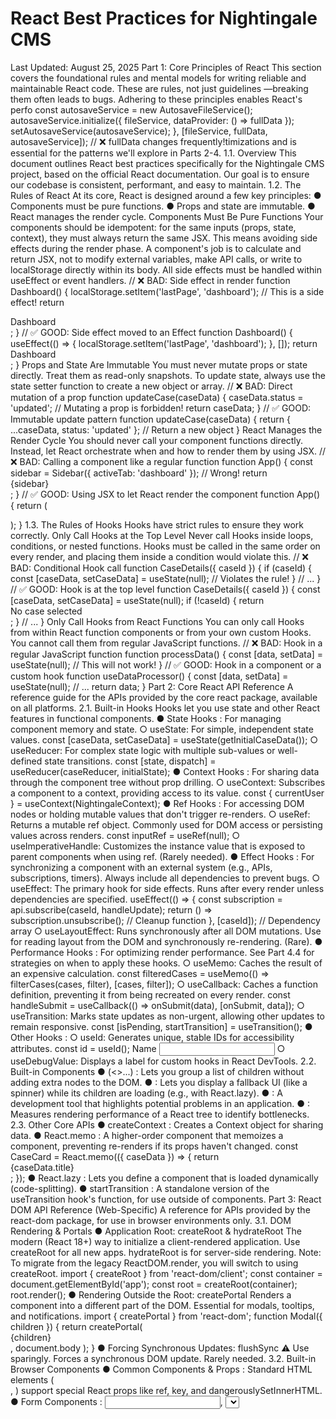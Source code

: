 # React Best Practices for Nightingale CMS

Last Updated: August 25, 2025 Part 1: Core Principles of React This section covers the foundational
rules and mental models for writing reliable and maintainable React code. These are rules, not just
guidelines —breaking them often leads to bugs. Adhering to these principles enables React's perfo
const autosaveService = new AutosaveFileService(); autosaveService.initialize({ fileService,
dataProvider: () => fullData }); setAutosaveService(autosaveService); }, [fileService, fullData,
autosaveService]); // ❌ fullData changes frequently!timizations and is essential for the patterns
we'll explore in Parts 2-4. 1.1. Overview This document outlines React best practices specifically
for the Nightingale CMS project, based on the official React documentation. Our goal is to ensure
our codebase is consistent, performant, and easy to maintain. 1.2. The Rules of React At its core,
React is designed around a few key principles: ● Components must be pure functions. ● Props and
state are immutable. ● React manages the render cycle. Components Must Be Pure Functions Your
components should be idempotent: for the same inputs (props, state, context), they must always
return the same JSX. This means avoiding side effects during the render phase. A component's job is
to calculate and return JSX, not to modify external variables, make API calls, or write to
localStorage directly within its body. All side effects must be handled within useEffect or event
handlers. // ❌ BAD: Side effect in render function Dashboard() { localStorage.setItem('lastPage',
'dashboard'); // This is a side effect! return <div>Dashboard</div>; } // ✅ GOOD: Side effect moved
to an Effect function Dashboard() { useEffect(() => { localStorage.setItem('lastPage', 'dashboard');
}, []); return <div>Dashboard</div>; } Props and State Are Immutable You must never mutate props or
state directly. Treat them as read-only snapshots. To update state, always use the state setter
function to create a new object or array. // ❌ BAD: Direct mutation of a prop function
updateCase(caseData) { caseData.status = 'updated'; // Mutating a prop is forbidden! return
caseData; } // ✅ GOOD: Immutable update pattern function updateCase(caseData) { return {
...caseData, status: 'updated' }; // Return a new object } React Manages the Render Cycle You should
never call your component functions directly. Instead, let React orchestrate when and how to render
them by using JSX. // ❌ BAD: Calling a component like a regular function function App() { const
sidebar = Sidebar({ activeTab: 'dashboard' }); // Wrong! return <div>{sidebar}</div>; } // ✅ GOOD:
Using JSX to let React render the component function App() { return (

<div>
<Sidebar activeTab="dashboard" />
</div>
);
}
1.3. The Rules of Hooks
Hooks have strict rules to ensure they work correctly.
Only Call Hooks at the Top Level
Never call Hooks inside loops, conditions, or nested functions. Hooks must be called in the
same order on every render, and placing them inside a condition would violate this.
//
❌
 BAD: Conditional Hook call
function CaseDetails({ caseId }) {
if (caseId) {
const [caseData, setCaseData] = useState(null); // Violates the rule!
}
// ...
}
//
✅
 GOOD: Hook is at the top level
function CaseDetails({ caseId }) {
const [caseData, setCaseData] = useState(null);
if (!caseId) {
return <div>No case selected</div>;
}
// ...
}
Only Call Hooks from React Functions
You can only call Hooks from within React function components or from your own custom
Hooks. You cannot call them from regular JavaScript functions.
//
❌
 BAD: Hook in a regular JavaScript function
function processData() {
const [data, setData] = useState(null); // This will not work!
}
//
✅
 GOOD: Hook in a component or a custom hook
function useDataProcessor() {
const [data, setData] = useState(null);
// ...
return data;
}
Part 2: Core React API Reference
A reference guide for the APIs provided by the core react package, available on all platforms.
2.1. Built-in Hooks
Hooks let you use state and other React features in functional components.
●  State Hooks  : For managing component memory and state.
○  useState: For simple, independent state values.
const [caseData, setCaseData] = useState(getInitialCaseData());
○  useReducer: For complex state logic with multiple sub-values or well-defined state
transitions.
const [state, dispatch] = useReducer(caseReducer, initialState);
●  Context Hooks  : For sharing data through the component  tree without prop drilling.
○  useContext: Subscribes a component to a context, providing access to its value.
const { currentUser } = useContext(NightingaleContext);
●  Ref Hooks  : For accessing DOM nodes or holding mutable  values that don't trigger
re-renders.
○  useRef: Returns a mutable ref object. Commonly used for DOM access or persisting
values across renders.
const inputRef = useRef(null);
○  useImperativeHandle: Customizes the instance value that is exposed to parent
components when using ref. (Rarely needed).
●  Effect Hooks  : For synchronizing a component with an  external system (e.g., APIs,
subscriptions, timers). Always include all dependencies to prevent bugs.
○  useEffect: The primary hook for side effects. Runs after every render unless
dependencies are specified.
useEffect(() => {
const subscription = api.subscribe(caseId, handleUpdate);
return () => subscription.unsubscribe(); // Cleanup function
}, [caseId]); // Dependency array
○  useLayoutEffect: Runs synchronously after all DOM mutations. Use for reading layout
from the DOM and synchronously re-rendering. (Rare).
●  Performance Hooks  : For optimizing render performance.  See Part 4.4 for strategies on
when to apply these hooks.
○  useMemo: Caches the result of an expensive calculation.
const filteredCases = useMemo(() => filterCases(cases, filter), [cases, filter]);
○  useCallback: Caches a function definition, preventing it from being recreated on
every render.
const handleSubmit = useCallback(() => onSubmit(data), [onSubmit, data]);
○  useTransition: Marks state updates as non-urgent, allowing other updates to remain
responsive.
const [isPending, startTransition] = useTransition();
●  Other Hooks  :
○  useId: Generates unique, stable IDs for accessibility attributes.
const id = useId();
<label htmlFor={id}>Name</label>
<input id={id} type="text" />
○  useDebugValue: Displays a label for custom hooks in React DevTools.
2.2. Built-in Components
●  <Fragment> (<>...</>)  : Lets you group a list of children  without adding extra nodes to the
DOM.
●  <Suspense>  : Lets you display a fallback UI (like a  spinner) while its children are loading
(e.g., with React.lazy).
●  <StrictMode>  : A development tool that highlights potential  problems in an application.
●  <Profiler>  : Measures rendering performance of a React  tree to identify bottlenecks.
2.3. Other Core APIs
●  createContext  : Creates a Context object for sharing  data.
●  React.memo  : A higher-order component that memoizes  a component, preventing
re-renders if its props haven't changed.
const CaseCard = React.memo(({ caseData }) => {
return <div>{caseData.title}</div>;
});
●  React.lazy  : Lets you define a component that is loaded  dynamically (code-splitting).
●  startTransition  : A standalone version of the useTransition  hook's function, for use
outside of components.
Part 3: React DOM API Reference (Web-Specific)
A reference for APIs provided by the react-dom package, for use in browser environments
only.
3.1. DOM Rendering & Portals
●  Application Root: createRoot & hydrateRoot
The modern (React 18+) way to initialize a client-rendered application. Use createRoot for
all new apps. hydrateRoot is for server-side rendering.
Note: To migrate from the legacy ReactDOM.render, you will switch to using createRoot.
import { createRoot } from 'react-dom/client';
const container = document.getElementById('app');
const root = createRoot(container);
root.render(<NightingaleCMSApp />);
●  Rendering Outside the Root: createPortal
Renders a component into a different part of the DOM. Essential for modals, tooltips, and
notifications.
import { createPortal } from 'react-dom';
function Modal({ children }) {
return createPortal(
<div className="modal-overlay">{children}</div>,
document.body
);
}
●  Forcing Synchronous Updates: flushSync
⚠
 Use sparingly. Forces a synchronous DOM update. Rarely needed.
3.2. Built-in Browser Components
●  Common Components & Props  : Standard HTML elements  (<div>, <span>) support
special React props like ref, key, and dangerouslySetInnerHTML.
●  Form Components  : <input>, <select>, and <textarea>  become  controlled components
when given a value prop, meaning React state is the source of truth.
//
✅
 Controlled: React state drives the value.
function ControlledInput() {
const [value, setValue] = useState('');
return <input value={value} onChange={(e) => setValue(e.target.value)} />;
}
●  Resource & Metadata Components  : React can render <link>,  <meta>, <script>, etc., into
the document <head>.
●  Attribute Naming Conventions  : JSX uses  camelCase  for  most HTML/SVG attributes
(className, htmlFor, tabIndex, xlinkHref).
●  Custom Elements / Web Components  : Supported, but they  use standard HTML
attributes (class), not React's camelCase versions.
3.3. DOM Hooks
●  useFormStatus  : Provides status about a parent <form>'s  submission. Must be called
from a component inside the <form>.
function SubmitButton() {
const { pending } = useFormStatus();
return <button type="submit" disabled={pending}>{pending ? 'Submitting...' :
'Submit'}</button>;
}
●  useFormState  : Manages form state, especially for server  actions, to update the UI based
on the submission result.
3.4. Resource Preloading APIs
●  preload(href, options)  : Tells the browser to start  downloading a resource that will be
needed soon.
●  preinit(href, options)  : Tells the browser to download  and execute a resource, like a
script or stylesheet.
Part 4: Nightingale CMS Guidelines & Best Practices
Project-specific rules, patterns, and checklists for building the Nightingale CMS application.
4.1. Project Setup & Tooling
●  ESLint Configuration  : Enforce the Rules of React automatically.
{
"extends": ["eslint:recommended", "plugin:react/recommended",
"plugin:react-hooks/recommended"],
"rules": {
"react-hooks/rules-of-hooks": "error",
"react-hooks/exhaustive-deps": "warn"
}
}
●  Enabling StrictMode  : Wrap the application root in  <React.StrictMode> to enable extra
development-only checks.
●  Error Boundary Implementation  : Wrap major UI features  in an ErrorBoundary to prevent
a crash in one part of the UI from taking down the entire application.
●  Bundle Architecture Review  : A review is needed to  align our custom bundling system
with modern standards (e.g., Vite, Webpack).
4.2. Architecture & Component Patterns
●  Two-Layer Component Architecture
○  UI Layer (js/components/ui/)  : Generic, reusable components  (Button, Input, Modal).
They are presentation-focused and framework-agnostic.
○  Business Layer (js/components/business/)  : Components  with Nightingale CMS
domain logic. They compose UI components and manage application state.
●  State Management Strategy
○  Local State (useState)  : For component-specific UI  state (e.g., if a dropdown is
open).
○  Complex State (useReducer)  : For state with complex  logic (e.g., a multi-step form).
○  Global State (useContext)  : For app-wide data like  user authentication, permissions,
or theme settings.
●  Component Structure  : Organize components in this order  for readability:
function CaseCreationModal({ isOpen, onClose }) {
// 1. Hooks (useState, useContext, etc.)
// 2. Derived state (useMemo)
// 3. Event handlers (useCallback)
// 4. Effects (useEffect)
// 5. Return JSX
return <StepperModal>{/* ... */}</StepperModal>;
}
●  Form Component Patterns  : Always use controlled components  with accessible labels
(htmlFor/id).
●  Modal Architecture with Portals  : All modals, tooltips,  and dropdowns must use
createPortal.
function CaseCreationModal({ isOpen, onClose }) {
if (!isOpen) return null;
return createPortal(<ModalContent />, document.body);
}
4.3. Accessibility (A11y) Requirements
●  All form inputs must have an associated <label>.
●  All interactive elements must be keyboard-accessible with a clear focus state.
●  Buttons must have descriptive text or an aria-label.
●  Use semantic HTML (<main>, <nav>, <section>).
4.4. Performance Strategy
●  Measure First  : Use the React Profiler to identify  bottlenecks before optimizing.
●  When to Use Performance Hooks  :
○  useMemo: For expensive calculations that are re-run on every render.
○  useCallback: To prevent child components from re-rendering when passed a function
prop.
○  React.memo: Wrap components that are expensive to render and often receive the
same props.
●  Code Splitting  : Use React.lazy and <Suspense> to load  large components on demand.
4.5. Project Audit Checklists
●  Component Purity Audit
○  [ ] No side effects in render logic.
○  [ ] No direct mutation of props or state.
●  Hook Usage Audit
○  [ ] Hooks are only called at the top level.
○  [ ] Hooks are not called inside conditions or loops.
●  Form State Management Checklist
○  [ ] Submission buttons use useFormStatus to show a pending state.
○  [ ] Inputs are disabled during submission.
○  [ ] Validation errors are clearly displayed.
4.6. Action Plan & Next Steps
●  Immediate (This Week)  :
○  [ ] Add ESLint with React rules to all projects.
○  [ ] Enable React.StrictMode globally.
●  Short Term (Next 2 Weeks)  :
○  [ ] Complete the component purity and hook usage audits.
○  [ ] Refactor any components that violate the core rules.
●  Long Term (Next Month)  :
○  [ ] Plan the migration to a modern build tool.
○  [ ] Implement performance optimizations based on Profiler data.
4.7. References
●  [The Rules of React](https://react.dev/reference/rules)
●  [Thinking in React](https://react.dev/learn/thinking-in-react)

---

## Part 5: Nightingale CMS Learning & Discoveries

_This section documents React patterns and pitfalls discovered during actual development of the
Nightingale CMS project. These are practical lessons learned from real bugs and issues encountered
in our codebase._

### 5.1. useEffect Dependency Array Pitfalls

_Discovered during autosave service infinite loop debugging (August 26, 2025)_

#### The Problem: Infinite Re-initialization Loops

One of the most subtle but devastating React bugs occurs when frequently changing state is included
in useEffect dependency arrays that initialize services or expensive operations.

#### ❌ ANTI-PATTERN: Frequently Changing Dependencies

```javascript
// This creates an infinite re-initialization loop
useEffect(() => {
  const autosaveService = new AutosaveFileService();
  autosaveService.initialize({
    fileService: fileService,
    dataProvider: () => fullData, // Function closure captures current value
    statusCallback: setAutosaveStatus,
  });
  setAutosaveService(autosaveService);
}, [fileService, fullData, autosaveService]); // ❌ fullData changes frequently!
```

**What happens:**

1. Effect runs, creates autosave service
2. Autosave saves data successfully
3. `setFullData()` is called with updated data
4. `fullData` changes, triggering the useEffect again
5. **New autosave service instance is created** (old one not cleaned up)
6. Multiple autosave services now running simultaneously
7. Each completion triggers more data changes → infinite loop

#### ✅ CORRECT PATTERN: Closure for Current Values

```javascript
// Service initializes once, accesses current data via closure
useEffect(() => {
  const autosaveService = new AutosaveFileService();
  autosaveService.initialize({
    fileService: fileService,
    dataProvider: () => fullData, // ✅ Closure always gets current value
    statusCallback: setAutosaveStatus,
  });
  setAutosaveService(autosaveService);
}, [fileService, autosaveService]); // ✅ Only re-run when service dependencies change
```

**Why this works:**

- The `dataProvider: () => fullData` closure **always** returns the current value of `fullData`
- No need to re-initialize the service when data changes
- Effect only runs when the actual service dependencies change

#### 🧠 Mental Model: Dependencies vs. Current Values

**Ask yourself:** _"Do I need to re-run this effect when this value changes, or do I just need the
current value?"_

- **Need to re-run**: Include in dependency array
- **Just need current value**: Use closure pattern, exclude from dependencies

#### 🔍 How to Debug This Pattern

**Symptoms:**

- Services being created multiple times
- "Infinite loop" or "too many re-renders" errors
- Performance degradation over time
- Multiple instances of the same operation running

**Debugging steps:**

1. Add `console.log('Effect running')` to suspect useEffects
2. Look for effects that run every time data changes
3. Check if services/subscriptions are being recreated unnecessarily
4. Use React DevTools Profiler to identify excessive re-renders

#### 🎯 Rule of Thumb

**For service initialization useEffects:**

- Include: Service constructors, configuration objects, external dependencies
- Exclude: Frequently changing application data that the service will access via closures

This pattern is especially critical for:

- Autosave services
- WebSocket connections
- Event listeners
- Timers and intervals
- External library initializations
